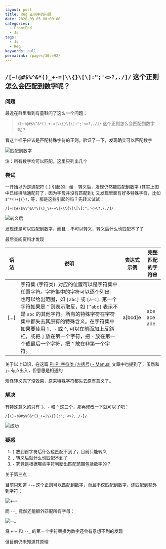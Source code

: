 ```yaml
---
layout: post
title: Reg 正则中的问题
date: 2020-03-05 00:00:00
categories:
  - FrontEnd
  - Js
tags:
  - Js
  - Reg
keywords: null
permalink: /pages/36ce92/
---
```


## `/[~!@#$%^&*()_+-=|\\{}\[\]:";'<>?,./]/` 这个正则怎么会匹配到数字呢？

### 问题

最近在群里看到有童鞋问了这么一个问题：

> `/[~!@#$%^&*()_+-=|\\{}\[\]:";'<>?,./]/` 这个正则怎么会匹配到数字呢？

看这个样子应该是匹配特殊字符的正则，验证了一下，发现确实可以匹配数字

![匹配到数字](/img/reg/002.png)

注：所有数字均可以匹配，这里只列出几个

### 尝试

一开始以为是通配符 (`.`) 引起的，给 `.` 转义后，发现仍然能匹配到数字 (其实上图中已经排除通配符了，因为字母并没有匹配到); 又发现里面有好多特殊字符，比如 `$^*()+|{}?,` 等，那是这些引起的吗？先转义试试：

`/[~!@#\$%\^&\*\(\)_\+-=\|\\\{\}\[\]:";'<>\?,\./]/`

![转义后](/img/reg/003.png)

发现还是可以匹配到数字，而且 `,` 不可以转义，转义后什么也匹配不了了

最后查阅资料才发现

| 语法   | 说明                                                                                                                                                                                                                                                                        | 表达式示例 | 完整匹配的字符串 |
|--------|-----------------------------------------------------------------------------------------------------------------------------------------------------------------------------------------------------------------------------------------------------------------------------|----------|---------------|
| [...] | 字符集 (字符类). 对应的位置可以是字符集中任意字符。字符集中的字符可以逐个列出，也可以给出范围，如 `[abc]` 或 `[a-c]`. 第一个字符如果是 `^` 则表示取反，如 `[^abc]` 表示不是 `abc` 的其他字符。所有的特殊字符在字符集中都失去其原有的特殊含义。在字符集中如果要使用 `]`、`-` 或 `^`, 可以在前面加上反斜杠，或把 `]` 放在第一个字符，把 `-` 放在第一个或最后一个字符，把 `^` 放在非第一个字符。 | a[bcd]e  | abe ace ade   |

关于以上知识，在这篇 [PHP: 字符类 (方括号) - Manual](https://www.php.net/manual/zh/regexp.reference.character-classes.php) 文章中也提到了，虽然和 `js` 有点出入，但意思是相通的

难怪转义完了没效果，原来特殊字符都失去原有意义了。

### 解决

有特殊意义的只有 `]`、`-` 和 `^` 这三个，那再修改一下就可以了吧：

`/[\]~!@#$%^&*()_+=|\\{}[:";'<>?,./-]/`

![成功](/img/reg/004.png)

### 疑惑

1. `]` 放到首字符后什么也匹配不到了，目前只能转义
2. `,` 转义后就什么也匹配不到了
3. `-` 究竟是根据哪些字符判断出匹配范围包括数字的？

关于第三点：

目前只知道 `+-=` 这个正则可以匹配到数字，而且不仅匹配到数字，还匹配到额外到字符：

![+-=](/img/reg/005.png)

而 `--_` 竟然还能额外匹配所有字母：

![--_](/img/reg/006.png)

将 `+-=` 和 `--_` 的第一个字符替换为数字还会有意想不到的发现

但目前仍未知道其原理
